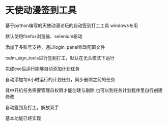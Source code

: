 # 天使动漫签到工具

基于python编写的天使动漫论坛的自动签到打工工具 windows专用

默认使用firefox浏览器、selenium驱动

添加了多账号支持，通过login_panel修改配置文件

tsdm_sign_tools进行签到打工，默认在无头模式下运行

包成exe后运行能够自动添加计划任务

自动添加每6小时运行的计划任务，同步删除之前的任务

其中开机任务需要管理员权限才能创建与删除,也可以到任务计划程序里自行创建修改

自动签到及打工，解放双手

基本功能已经实现